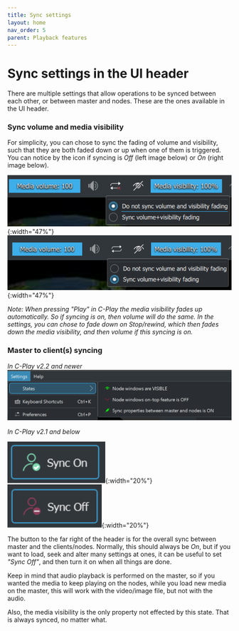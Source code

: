 ```yaml
---
title: Sync settings
layout: home
nav_order: 5
parent: Playback features
---
```


# Sync settings in the UI header

There are multiple settings that allow operations to be synced between each other, or between master and nodes. These are the ones available in the UI header.

### Sync volume and media visibility

For simplicity, you can chose to sync the fading of volume and visibility, such that they are both faded down or up when one of them is triggered. You can notice by the icon if syncing is *Off* (left image below) or *On* (right image below). 

![Sync Vol+Vis Fading OFF](../../assets/ui/header_taskbar/sync_vol_image_off.png){:width="47%"} &nbsp;&nbsp;&nbsp; ![Sync Vol+Vis Fading On](../../assets/ui/header_taskbar/sync_vol_image_on.png){:width="47%"}

*Note: When pressing "Play" in C-Play the media visibility fades up automatically. So if syncing is on, then volume will do the same. In the settings, you can chose to fade down on Stop/rewind, which then fades down the media visibility, and then volume if this syncing is on.*

### Master to client(s) syncing

*In C-Play v2.2 and newer*
![States](../../assets/ui/header_taskbar/states.png)

*In C-Play v2.1 and below*

![Sync On](../../assets/ui/header_taskbar/sync_on.png){:width="20%"} &nbsp; ![Sync Off](../../assets/ui/header_taskbar/sync_off.png){:width="20%"}

The button to the far right of the header is for the overall sync between master and the clients/nodes. Normally, this should always be *On*, but if you want to load, seek and alter many settings at ones, it can be useful to set *"Sync Off"*, and then turn it on when all things are done.

Keep in mind that audio playback is performed on the master, so if you wanted the media to keep playing on the nodes, while you load new media on the master, this will work with the video/image file, but not with the audio.

Also, the media visibility is the only property not effected by this state. That is always synced, no matter what.